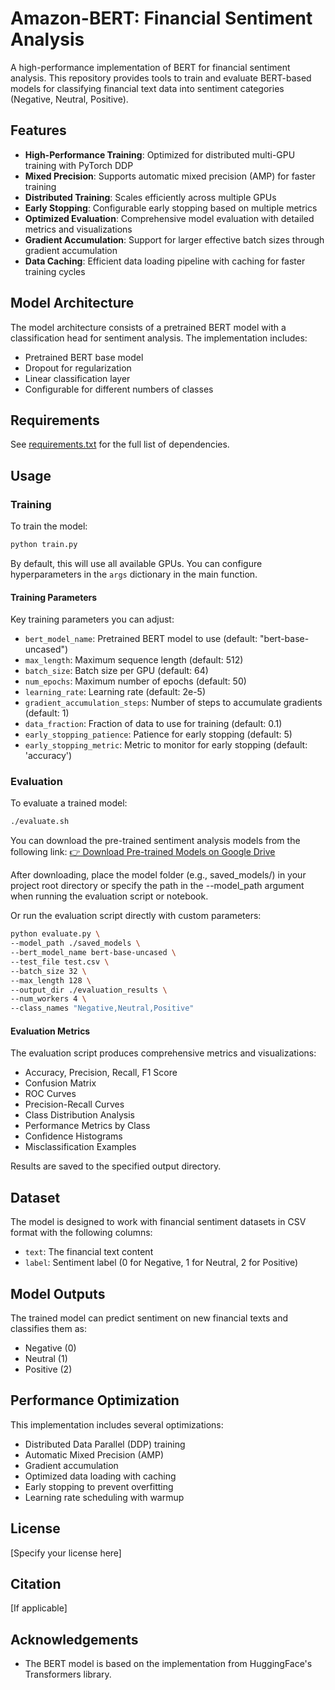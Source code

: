 # Amazon-BERT: Financial Sentiment Analysis

A high-performance implementation of BERT for financial sentiment analysis. This repository provides tools to train and evaluate BERT-based models for classifying financial text data into sentiment categories (Negative, Neutral, Positive).

## Features

- **High-Performance Training**: Optimized for distributed multi-GPU training with PyTorch DDP
- **Mixed Precision**: Supports automatic mixed precision (AMP) for faster training
- **Distributed Training**: Scales efficiently across multiple GPUs
- **Early Stopping**: Configurable early stopping based on multiple metrics
- **Optimized Evaluation**: Comprehensive model evaluation with detailed metrics and visualizations
- **Gradient Accumulation**: Support for larger effective batch sizes through gradient accumulation
- **Data Caching**: Efficient data loading pipeline with caching for faster training cycles

## Model Architecture

The model architecture consists of a pretrained BERT model with a classification head for sentiment analysis. The implementation includes:

- Pretrained BERT base model
- Dropout for regularization
- Linear classification layer
- Configurable for different numbers of classes

## Requirements

See [requirements.txt](requirements.txt) for the full list of dependencies.

## Usage

### Training

To train the model:

```bash
python train.py
```

By default, this will use all available GPUs. You can configure hyperparameters in the `args` dictionary in the main function.

#### Training Parameters

Key training parameters you can adjust:

- `bert_model_name`: Pretrained BERT model to use (default: "bert-base-uncased")
- `max_length`: Maximum sequence length (default: 512)
- `batch_size`: Batch size per GPU (default: 64)
- `num_epochs`: Maximum number of epochs (default: 50)
- `learning_rate`: Learning rate (default: 2e-5)
- `gradient_accumulation_steps`: Number of steps to accumulate gradients (default: 1)
- `data_fraction`: Fraction of data to use for training (default: 0.1)
- `early_stopping_patience`: Patience for early stopping (default: 5)
- `early_stopping_metric`: Metric to monitor for early stopping (default: 'accuracy')

### Evaluation

To evaluate a trained model:

```bash
./evaluate.sh
```

You can download the pre-trained sentiment analysis models from the following link:
[👉 Download Pre-trained Models on Google Drive](https://drive.google.com/drive/folders/1_wouPl61-PrD_-xzm5OT1nhGp1Q2tlvr?usp=sharing)


After downloading, place the model folder (e.g., saved_models/) in your project root directory or specify the path in the --model_path argument when running the evaluation script or notebook.

Or run the evaluation script directly with custom parameters:

```bash
python evaluate.py \
--model_path ./saved_models \
--bert_model_name bert-base-uncased \
--test_file test.csv \
--batch_size 32 \
--max_length 128 \
--output_dir ./evaluation_results \
--num_workers 4 \
--class_names "Negative,Neutral,Positive"
```

#### Evaluation Metrics

The evaluation script produces comprehensive metrics and visualizations:

- Accuracy, Precision, Recall, F1 Score
- Confusion Matrix
- ROC Curves
- Precision-Recall Curves
- Class Distribution Analysis
- Performance Metrics by Class
- Confidence Histograms
- Misclassification Examples

Results are saved to the specified output directory.

## Dataset

The model is designed to work with financial sentiment datasets in CSV format with the following columns:
- `text`: The financial text content
- `label`: Sentiment label (0 for Negative, 1 for Neutral, 2 for Positive)

## Model Outputs

The trained model can predict sentiment on new financial texts and classifies them as:
- Negative (0)
- Neutral (1)
- Positive (2)

## Performance Optimization

This implementation includes several optimizations:
- Distributed Data Parallel (DDP) training
- Automatic Mixed Precision (AMP)
- Gradient accumulation
- Optimized data loading with caching
- Early stopping to prevent overfitting
- Learning rate scheduling with warmup

## License

[Specify your license here]

## Citation

[If applicable]

## Acknowledgements

- The BERT model is based on the implementation from HuggingFace's Transformers library.
